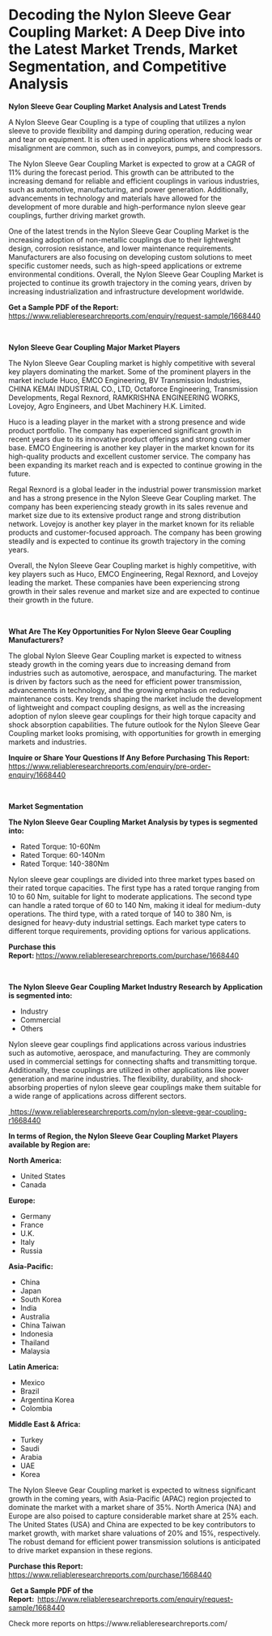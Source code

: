 <p><h1>Decoding the Nylon Sleeve Gear Coupling Market: A Deep Dive into the Latest Market Trends, Market Segmentation, and Competitive Analysis</h1></p><p><strong>Nylon Sleeve Gear Coupling Market Analysis and Latest Trends</strong></p>
<p><p>A Nylon Sleeve Gear Coupling is a type of coupling that utilizes a nylon sleeve to provide flexibility and damping during operation, reducing wear and tear on equipment. It is often used in applications where shock loads or misalignment are common, such as in conveyors, pumps, and compressors.</p><p>The Nylon Sleeve Gear Coupling Market is expected to grow at a CAGR of 11% during the forecast period. This growth can be attributed to the increasing demand for reliable and efficient couplings in various industries, such as automotive, manufacturing, and power generation. Additionally, advancements in technology and materials have allowed for the development of more durable and high-performance nylon sleeve gear couplings, further driving market growth.</p><p>One of the latest trends in the Nylon Sleeve Gear Coupling Market is the increasing adoption of non-metallic couplings due to their lightweight design, corrosion resistance, and lower maintenance requirements. Manufacturers are also focusing on developing custom solutions to meet specific customer needs, such as high-speed applications or extreme environmental conditions. Overall, the Nylon Sleeve Gear Coupling Market is projected to continue its growth trajectory in the coming years, driven by increasing industrialization and infrastructure development worldwide.</p></p>
<p><strong>Get a Sample PDF of the Report:&nbsp;</strong> <a href="https://www.reliableresearchreports.com/enquiry/request-sample/1668440">https://www.reliableresearchreports.com/enquiry/request-sample/1668440</a></p>
<p>&nbsp;</p>
<p><strong>Nylon Sleeve Gear Coupling Major Market Players</strong></p>
<p><p>The Nylon Sleeve Gear Coupling market is highly competitive with several key players dominating the market. Some of the prominent players in the market include Huco, EMCO Engineering, BV Transmission Industries, CHINA KEMAI INDUSTRIAL CO., LTD, Octaforce Engineering, Transmission Developments, Regal Rexnord, RAMKRISHNA ENGINEERING WORKS, Lovejoy, Agro Engineers, and Ubet Machinery H.K. Limited.</p><p>Huco is a leading player in the market with a strong presence and wide product portfolio. The company has experienced significant growth in recent years due to its innovative product offerings and strong customer base. EMCO Engineering is another key player in the market known for its high-quality products and excellent customer service. The company has been expanding its market reach and is expected to continue growing in the future.</p><p>Regal Rexnord is a global leader in the industrial power transmission market and has a strong presence in the Nylon Sleeve Gear Coupling market. The company has been experiencing steady growth in its sales revenue and market size due to its extensive product range and strong distribution network. Lovejoy is another key player in the market known for its reliable products and customer-focused approach. The company has been growing steadily and is expected to continue its growth trajectory in the coming years.</p><p>Overall, the Nylon Sleeve Gear Coupling market is highly competitive, with key players such as Huco, EMCO Engineering, Regal Rexnord, and Lovejoy leading the market. These companies have been experiencing strong growth in their sales revenue and market size and are expected to continue their growth in the future.</p></p>
<p>&nbsp;</p>
<p><strong>What Are The Key Opportunities For Nylon Sleeve Gear Coupling Manufacturers?</strong></p>
<p><p>The global Nylon Sleeve Gear Coupling market is expected to witness steady growth in the coming years due to increasing demand from industries such as automotive, aerospace, and manufacturing. The market is driven by factors such as the need for efficient power transmission, advancements in technology, and the growing emphasis on reducing maintenance costs. Key trends shaping the market include the development of lightweight and compact coupling designs, as well as the increasing adoption of nylon sleeve gear couplings for their high torque capacity and shock absorption capabilities. The future outlook for the Nylon Sleeve Gear Coupling market looks promising, with opportunities for growth in emerging markets and industries.</p></p>
<p><strong>Inquire or Share Your Questions If Any Before Purchasing This Report:</strong> <a href="https://www.reliableresearchreports.com/enquiry/pre-order-enquiry/1668440">https://www.reliableresearchreports.com/enquiry/pre-order-enquiry/1668440</a></p>
<p>&nbsp;</p>
<p><strong>Market Segmentation</strong></p>
<p><strong>The Nylon Sleeve Gear Coupling Market Analysis by types is segmented into:</strong></p>
<p><ul><li>Rated Torque: 10-60Nm</li><li>Rated Torque: 60-140Nm</li><li>Rated Torque: 140-380Nm</li></ul></p>
<p><p>Nylon sleeve gear couplings are divided into three market types based on their rated torque capacities. The first type has a rated torque ranging from 10 to 60 Nm, suitable for light to moderate applications. The second type can handle a rated torque of 60 to 140 Nm, making it ideal for medium-duty operations. The third type, with a rated torque of 140 to 380 Nm, is designed for heavy-duty industrial settings. Each market type caters to different torque requirements, providing options for various applications.</p></p>
<p><strong>Purchase this Report:&nbsp;</strong><a href="https://www.reliableresearchreports.com/purchase/1668440">https://www.reliableresearchreports.com/purchase/1668440</a></p>
<p>&nbsp;</p>
<p><strong>The Nylon Sleeve Gear Coupling Market Industry Research by Application is segmented into:</strong></p>
<p><ul><li>Industry</li><li>Commercial</li><li>Others</li></ul></p>
<p><p>Nylon sleeve gear couplings find applications across various industries such as automotive, aerospace, and manufacturing. They are commonly used in commercial settings for connecting shafts and transmitting torque. Additionally, these couplings are utilized in other applications like power generation and marine industries. The flexibility, durability, and shock-absorbing properties of nylon sleeve gear couplings make them suitable for a wide range of applications across different sectors.</p></p>
<p><a href="https://www.reliableresearchreports.com/nylon-sleeve-gear-coupling-r1668440">&nbsp;https://www.reliableresearchreports.com/nylon-sleeve-gear-coupling-r1668440</a></p>
<p><strong>In terms of Region, the Nylon Sleeve Gear Coupling Market Players available by Region are:</strong></p>
<p>
    <p> <strong> North America: </strong>
        <ul>
            <li>United States</li>
            <li>Canada</li>
        </ul>
        </p> 
    <p> <strong> Europe: </strong>
        <ul>
            <li>Germany</li>
            <li>France</li>
            <li>U.K.</li>
            <li>Italy</li>
            <li>Russia</li>
        </ul>
        </p> 
    <p> <strong> Asia-Pacific: </strong>
        <ul>
            <li>China</li>
            <li>Japan</li>
            <li>South Korea</li>
            <li>India</li>
            <li>Australia</li>
            <li>China Taiwan</li>
            <li>Indonesia</li>
            <li>Thailand</li>
            <li>Malaysia</li>
        </ul>
        </p> 
    <p> <strong> Latin America: </strong>
        <ul>
            <li>Mexico</li>
            <li>Brazil</li>
            <li>Argentina Korea</li>
            <li>Colombia</li>
        </ul>
        </p> 
    <p> <strong> Middle East & Africa: </strong>
        <ul>
            <li>Turkey</li>
            <li>Saudi</li>
            <li>Arabia</li>
            <li>UAE</li>
            <li>Korea</li>
        </ul>
    </p>
    </p>
<p><p>The Nylon Sleeve Gear Coupling market is expected to witness significant growth in the coming years, with Asia-Pacific (APAC) region projected to dominate the market with a market share of 35%. North America (NA) and Europe are also poised to capture considerable market share at 25% each. The United States (USA) and China are expected to be key contributors to market growth, with market share valuations of 20% and 15%, respectively. The robust demand for efficient power transmission solutions is anticipated to drive market expansion in these regions.</p></p>
<p><strong>Purchase this Report: </strong><a href="https://www.reliableresearchreports.com/purchase/1668440">https://www.reliableresearchreports.com/purchase/1668440</a></p>
<p>&nbsp;<strong>Get a Sample PDF of the Report:&nbsp;&nbsp;</strong><a href="https://www.reliableresearchreports.com/enquiry/request-sample/1668440">https://www.reliableresearchreports.com/enquiry/request-sample/1668440</a></p>
<p><strong></strong></p>
<p>Check more reports on https://www.reliableresearchreports.com/</p>